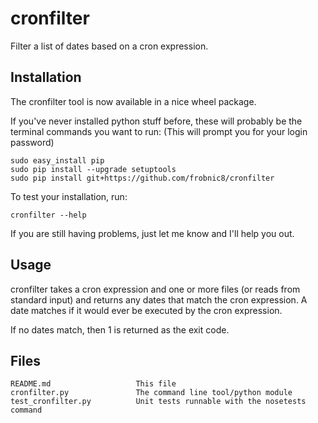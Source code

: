 cronfilter
==========
Filter a list of dates based on a cron expression.

Installation
------------
The cronfilter tool is now available in a nice wheel package.

If you've never installed python stuff before, these will probably be the
terminal commands you want to run: (This will prompt you for your login
password)

    sudo easy_install pip
    sudo pip install --upgrade setuptools
    sudo pip install git+https://github.com/frobnic8/cronfilter

To test your installation, run:

    cronfilter --help

If you are still having problems, just let me know and I'll help you out.

Usage
-----
cronfilter takes a cron expression and one or more files (or reads from
standard input) and returns any dates that match the cron expression.
A date matches if it would ever be executed by the cron expression.

If no dates match, then 1 is returned as the exit code.

Files
-----
    README.md                   This file
    cronfilter.py               The command line tool/python module
    test_cronfilter.py          Unit tests runnable with the nosetests command
